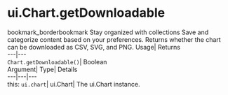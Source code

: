  
#  ui.Chart.getDownloadable 
bookmark_borderbookmark Stay organized with collections  Save and categorize content based on your preferences. 
Returns whether the chart can be downloaded as CSV, SVG, and PNG. 
Usage| Returns  
---|---  
`Chart.getDownloadable()`| Boolean  
Argument| Type| Details  
---|---|---  
this: `ui.chart`| ui.Chart| The ui.Chart instance.  
